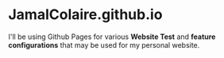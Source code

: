 # JamalColaire.github.io

I'll be using Github Pages for various **Website Test** and **feature configurations** that may be used for my personal website.
